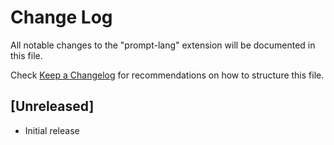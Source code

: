 # Change Log

All notable changes to the "prompt-lang" extension will be documented in this file.

Check [Keep a Changelog](http://keepachangelog.com/) for recommendations on how to structure this file.

## [Unreleased]

- Initial release